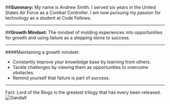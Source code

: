 ##**Summary:**
My name is Andrew Smith. I served six years in the United States Air Force as a Combat Controller. I am now pursuing my passion for technology as a student at Code Fellows. 
___


##**Growth Mindset:**
The mindset of molding experiences into opportunities for growth and using failure as a stepping stone to success. 
___
####Maintaining a growth mindset: 
- Constantly improve your knowledge base by learning from others. 
- Tackle challenges by viewing them as opportunities to overcome obstacles. 
- Remind yourself that failure is part of success. 
___

Fact: Lord of the Rings is the greatest trilogy that has every been released. 
![Gandalf](https://cdn1.thr.com/sites/default/files/imagecache/landscape_928x523/2012/09/Gandalf_a_l.jpg#gandalf)
